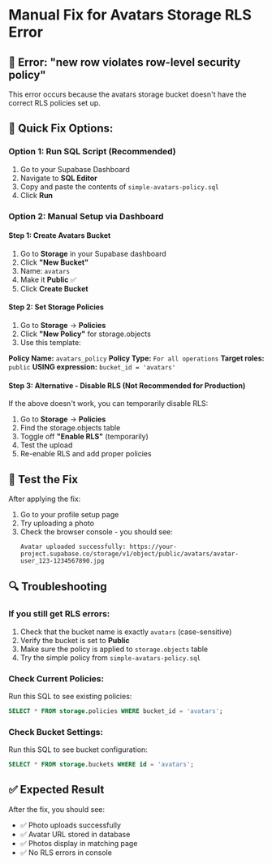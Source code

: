 # Manual Fix for Avatars Storage RLS Error

## 🚨 Error: "new row violates row-level security policy"

This error occurs because the avatars storage bucket doesn't have the correct RLS policies set up.

## 🔧 Quick Fix Options:

### Option 1: Run SQL Script (Recommended)
1. Go to your Supabase Dashboard
2. Navigate to **SQL Editor**
3. Copy and paste the contents of `simple-avatars-policy.sql`
4. Click **Run**

### Option 2: Manual Setup via Dashboard

#### Step 1: Create Avatars Bucket
1. Go to **Storage** in your Supabase dashboard
2. Click **"New Bucket"**
3. Name: `avatars`
4. Make it **Public** ✅
5. Click **Create Bucket**

#### Step 2: Set Storage Policies
1. Go to **Storage** → **Policies**
2. Click **"New Policy"** for storage.objects
3. Use this template:

**Policy Name:** `avatars_policy`
**Policy Type:** `For all operations`
**Target roles:** `public`
**USING expression:** `bucket_id = 'avatars'`

#### Step 3: Alternative - Disable RLS (Not Recommended for Production)
If the above doesn't work, you can temporarily disable RLS:
1. Go to **Storage** → **Policies**
2. Find the storage.objects table
3. Toggle off **"Enable RLS"** (temporarily)
4. Test the upload
5. Re-enable RLS and add proper policies

## 🧪 Test the Fix

After applying the fix:

1. Go to your profile setup page
2. Try uploading a photo
3. Check the browser console - you should see:
   ```
   Avatar uploaded successfully: https://your-project.supabase.co/storage/v1/object/public/avatars/avatar-user_123-1234567890.jpg
   ```

## 🔍 Troubleshooting

### If you still get RLS errors:
1. Check that the bucket name is exactly `avatars` (case-sensitive)
2. Verify the bucket is set to **Public**
3. Make sure the policy is applied to `storage.objects` table
4. Try the simple policy from `simple-avatars-policy.sql`

### Check Current Policies:
Run this SQL to see existing policies:
```sql
SELECT * FROM storage.policies WHERE bucket_id = 'avatars';
```

### Check Bucket Settings:
Run this SQL to see bucket configuration:
```sql
SELECT * FROM storage.buckets WHERE id = 'avatars';
```

## ✅ Expected Result

After the fix, you should see:
- ✅ Photo uploads successfully
- ✅ Avatar URL stored in database
- ✅ Photos display in matching page
- ✅ No RLS errors in console
